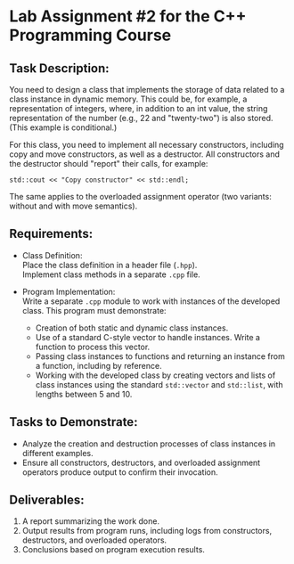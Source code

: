 # Lab Assignment #2 for the C++ Programming Course

## Task Description:

You need to design a class that implements the storage of data related to a class instance in dynamic memory. This could be, for example, a representation of integers, where, in addition to an int value, the string representation of the number (e.g., 22 and "twenty-two") is also stored. (This example is conditional.)

For this class, you need to implement all necessary constructors, including copy and move constructors, as well as a destructor. All constructors and the destructor should "report" their calls, for example:

```
std::cout << "Copy constructor" << std::endl;
```

The same applies to the overloaded assignment operator (two variants: without and with move semantics).

## Requirements:

- Class Definition:  
  Place the class definition in a header file (`.hpp`).  
  Implement class methods in a separate `.cpp` file.

- Program Implementation:  
  Write a separate `.cpp` module to work with instances of the developed class. This program must demonstrate:

  - Creation of both static and dynamic class instances.
  - Use of a standard C-style vector to handle instances. Write a function to process this vector.
  - Passing class instances to functions and returning an instance from a function, including by reference.
  - Working with the developed class by creating vectors and lists of class instances using the standard `std::vector` and `std::list`, with lengths between 5 and 10.

## Tasks to Demonstrate:

- Analyze the creation and destruction processes of class instances in different examples.
- Ensure all constructors, destructors, and overloaded assignment operators produce output to confirm their invocation.

## Deliverables:

1. A report summarizing the work done.
2. Output results from program runs, including logs from constructors, destructors, and overloaded operators.
3. Conclusions based on program execution results.
